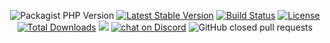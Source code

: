 <p align="center">
    <a href="https://wallpapers.com/images/hd/nba-logo-3840-x-2400-m54hudw7ky3u000c.jpg" width="400"></a>
</p>
<p align="center">
    <img alt="Packagist PHP Version" src="https://img.shields.io/packagist/dependency-v/area17/twill/php">  
    <a href="https://packagist.org/packages/area17/twill">
      <img src="https://poser.pugx.org/area17/twill/v/stable.svg" alt="Latest Stable Version"></a>
    <a href="https://github.com/area17/twill/actions">
      <img src="https://github.com/area17/twill/actions/workflows/main.yml/badge.svg" alt="Build Status"></a>
    <a href="https://packagist.org/packages/area17/twill">
      <img src="https://poser.pugx.org/area17/twill/license.svg" alt="License"></a>
    <br>
    <a href="https://packagist.org/packages/area17/twill">
      <img src="https://poser.pugx.org/area17/twill/d/total.svg" alt="Total Downloads"></a>
    <a href="https://github.com/area17/twill/graphs/contributors" alt="Contributors">
        <img src="https://img.shields.io/github/contributors/area17/twill" /></a>
    <a href="[https://discord.gg/HjJCwm5](https://discord.gg/cnWk7EFv8R)">
        <img src="https://img.shields.io/discord/811936425858695198?logo=discord"
            alt="chat on Discord"></a>
    <img alt="GitHub closed pull requests" src="https://img.shields.io/github/issues-pr-closed/area17/twill">
</p>
